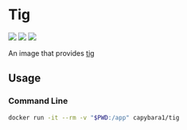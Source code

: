 # Tig

[![](https://images.microbadger.com/badges/version/capybara1/tig.svg)](https://microbadger.com/images/capybara1/tig "Get your own version badge on microbadger.com")
[![](https://images.microbadger.com/badges/license/capybara1/tig.svg)](https://microbadger.com/images/capybara1/tig "Get your own license badge on microbadger.com")
[![](https://images.microbadger.com/badges/image/capybara1/tig.svg)](https://microbadger.com/images/capybara1/tig "Get your own image badge on microbadger.com")

An image that provides [tig](https://github.com/jonas/tig)

## Usage

### Command Line

```sh
docker run -it --rm -v "$PWD:/app" capybara1/tig
```
